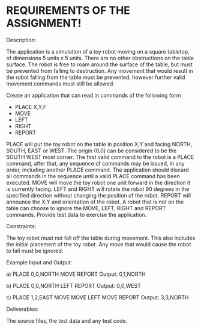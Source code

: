 REQUIREMENTS OF THE ASSIGNMENT!
==============================
Description:

The application is a simulation of a toy robot moving on a square tabletop, of dimensions 5 units x 5 units. There are no other obstructions on the table surface. The robot is free to roam around the surface of the table, but must be prevented from falling to destruction. Any movement that would result in the robot falling from the table must be prevented, however further valid movement commands must still be allowed.

Create an application that can read in commands of the following form

* PLACE X,Y,F
* MOVE
* LEFT
* RIGHT
* REPORT

PLACE will put the toy robot on the table in position X,Y and facing NORTH, SOUTH, EAST or WEST. The origin (0,0) can be considered to be the SOUTH WEST most corner. The first valid command to the robot is a PLACE command, after that, any sequence of commands may be issued, in any order, including another PLACE command. The application should discard all commands in the sequence until a valid PLACE command has been executed. MOVE will move the toy robot one unit forward in the direction it is currently facing. LEFT and RIGHT will rotate the robot 90 degrees in the specified direction without changing the position of the robot. REPORT will announce the X,Y and orientation of the robot. A robot that is not on the table can choose to ignore the MOVE, LEFT, RIGHT and REPORT commands. Provide test data to exercise the application.

Constraints:

The toy robot must not fall off the table during movement. This also includes the initial placement of the toy robot. Any move that would cause the robot to fall must be ignored.

Example Input and Output:

a) PLACE 0,0,NORTH MOVE REPORT Output: 0,1,NORTH

b) PLACE 0,0,NORTH LEFT REPORT Output: 0,0,WEST

c) PLACE 1,2,EAST MOVE MOVE LEFT MOVE REPORT Output: 3,3,NORTH

Deliverables:

The source files, the test data and any test code.
